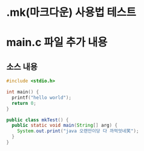 # .mk(마크다운) 사용법 테스트  
# main.c 파일 추가 내용
## 소스 내용
~~~c
#include <stdio.h>

int main() {
  printf("hello world");
  return 0;
}
~~~

~~~java
public class mkTest() {
  public static void main(String[] arg) {
    System.out.print("java 오랜만이당 다 까먹엇네笑");
  }
}
~~~
